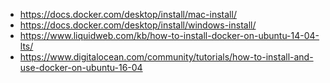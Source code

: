 - https://docs.docker.com/desktop/install/mac-install/
- https://docs.docker.com/desktop/install/windows-install/
- https://www.liquidweb.com/kb/how-to-install-docker-on-ubuntu-14-04-lts/
- https://www.digitalocean.com/community/tutorials/how-to-install-and-use-docker-on-ubuntu-16-04
